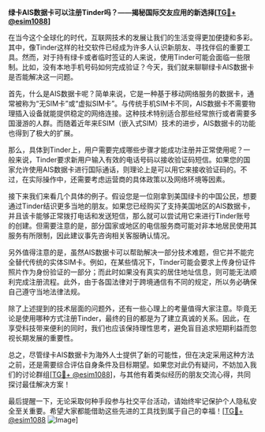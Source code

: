 **绿卡AIS数据卡可以注册Tinder吗？——揭秘国际交友应用的新选择[[TG💪+ @esim1088](https://t.me/s/esim1088)]**

在当今这个全球化的时代，互联网技术的发展让我们的生活变得更加便捷和多彩。其中，像Tinder这样的社交软件已经成为许多人认识新朋友、寻找伴侣的重要工具。然而，对于持有绿卡或者临时签证的人来说，使用Tinder可能会面临一些限制。比如，没有本地手机号码如何完成验证？今天，我们就来聊聊绿卡AIS数据卡是否能解决这一问题。

首先，什么是AIS数据卡呢？简单来说，它是一种基于移动网络服务的数据卡，通常被称为“无SIM卡”或“虚拟SIM卡”。与传统手机SIM卡不同，AIS数据卡不需要物理插入设备就能提供稳定的网络连接。这种技术特别适合那些经常旅行或者需要多国漫游的人群。而随着近年来ESIM（嵌入式SIM）技术的进步，AIS数据卡的功能也得到了极大的扩展。

那么，具体到Tinder上，用户需要完成哪些步骤才能成功注册并正常使用呢？一般来说，Tinder要求新用户输入有效的电话号码以接收验证码短信。如果您的国家允许使用AIS数据卡进行国际通话，则理论上是可以用它来接收验证码的。不过，在实际操作中，还需要考虑运营商的具体政策以及网络环境等因素。

接下来我们来看几个具体的例子。假设您是一位刚拿到美国绿卡的中国公民，想要通过Tinder结识更多当地的朋友。如果您已经购买了支持美国地区的AIS数据卡，并且该卡能够正常拨打电话和发送短信，那么就可以尝试用它来进行Tinder账号的创建。但需要注意的是，部分国家或地区的电信服务商可能对非本地居民使用其服务有所限制，因此建议事先咨询相关客服确认情况。

另外值得注意的是，虽然AIS数据卡可以帮助解决一部分技术难题，但它并不能完全替代传统的实体SIM卡。例如，在某些情况下，Tinder可能会要求上传身份证件照片作为身份验证的一部分；而此时如果没有真实的居住地址信息，则可能无法顺利完成注册流程。此外，由于各国法律对于跨境通信有不同的规定，所以务必确保自己遵守当地法律法规。

除了上述提到的技术层面的问题外，还有一些心理上的考量值得大家注意。毕竟无论是使用哪种方式注册Tinder，最终的目的都是为了建立真诚的关系。因此，在享受科技带来便利的同时，我们也应该保持理性思考，避免盲目追求短期利益而忽视长期发展的重要性。

总之，尽管绿卡AIS数据卡为海外人士提供了新的可能性，但在决定采用这种方法之前，还是需要综合评估自身条件及目标期望。如果您对此仍有疑问，不妨加入我们的讨论群组[[TG💪+ @esim1088](https://t.me/s/esim1088)]，与其他有着类似经历的朋友交流心得，共同探讨最佳解决方案！

最后提醒一下，无论采取何种手段参与社交平台活动，请始终牢记保护个人隐私安全至关重要。希望大家都能借助这些先进的工具找到属于自己的幸福！[[TG💪+ @esim1088](https://t.me/s/esim1088) ![Image](https://i.postimg.cc/4NQfJmqS/Snipaste-2025-05-13-00-14-12.png)]